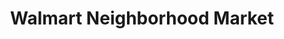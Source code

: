 ---
title: "Walmart Neighborhood Market"
url: /oklahoma-city/walmart-neighborhood-market-north-rockwell-avenue/
shop: supermarket
---